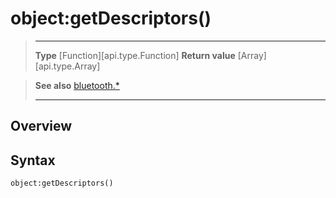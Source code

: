 # object:getDescriptors()

> --------------------- ------------------------------------------------------------------------------------------
> __Type__              [Function][api.type.Function]
> __Return value__      [Array][api.type.Array]


> __See also__          [bluetooth.*](/plugin/bluetooth.md)
> --------------------- ------------------------------------------------------------------------------------------

## Overview

## Syntax

	object:getDescriptors()
